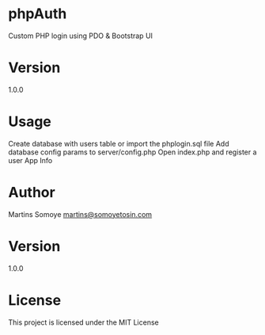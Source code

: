 # phpAuth
Custom PHP login using PDO & Bootstrap UI

# Version

1.0.0

# Usage

Create database with users table or import the phplogin.sql file
Add database config params to server/config.php
Open index.php and register a user
App Info

# Author

Martins Somoye
martins@somoyetosin.com

# Version

1.0.0

# License

This project is licensed under the MIT License
